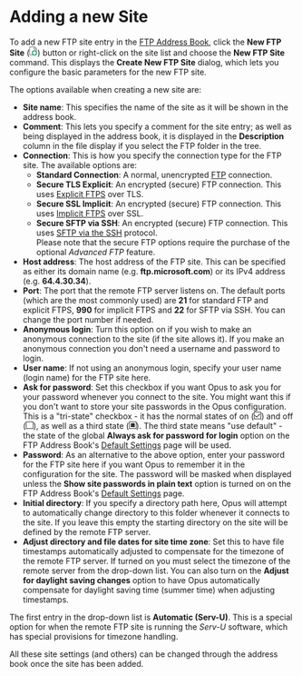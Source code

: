# Adding a new Site

To add a new FTP site entry in the [FTP Address Book](ftp_address_book/README.md), click the **New FTP Site** (![](/Manual/images/media/favorites_-_add.png)) button or right-click on the site list and choose the **New FTP Site** command. This displays the **Create New FTP Site** dialog, which lets you configure the basic parameters for the new FTP site.

The options available when creating a new site are:

- **Site name**: This specifies the name of the site as it will be shown in the address book.
- **Comment**: This lets you specify a comment for the site entry; as well as being displayed in the address book, it is displayed in the **Description** column in the file display if you select the FTP folder in the tree.
- **Connection**: This is how you specify the connection type for the FTP site. The available options are:
  - **Standard Connection**: A normal, unencrypted [FTP](http://en.wikipedia.org/wiki/FTP) connection.
  - **Secure TLS Explicit**: An encrypted (secure) FTP connection. This uses [Explicit FTPS](http://en.wikipedia.org/wiki/FTPS#Explicit) over TLS.
  - **Secure SSL Implicit**: An encrypted (secure) FTP connection. This uses [Implicit FTPS](http://en.wikipedia.org/wiki/FTPS#Implicit) over SSL.
  - **Secure SFTP via SSH**: An encrypted (secure) FTP connection. This uses [SFTP via the SSH](http://en.wikipedia.org/wiki/SSH_file_transfer_protocol) protocol.  
    Please note that the secure FTP options require the purchase of the optional *Advanced FTP* feature.      
- **Host address**: The host address of the FTP site. This can be specified as either its domain name (e.g. **ftp.microsoft.com**) or its IPv4 address (e.g. **64.4.30.34**).
- **Port**: The port that the remote FTP server listens on. The default ports (which are the most commonly used) are **21** for standard FTP and explicit FTPS, **990** for implicit FTPS and **22** for SFTP via SSH. You can change the port number if needed.
- **Anonymous login**: Turn this option on if you wish to make an anonymous connection to the site (if the site allows it). If you make an anonymous connection you don't need a username and password to login.
- **User name**: If not using an anonymous login, specify your user name (login name) for the FTP site here.
- **Ask for password**: Set this checkbox if you want Opus to ask you for your password whenever you connect to the site. You might want this if you don't want to store your site passwords in the Opus configuration. This is a "tri-state" checkbox - it has the normal states of on (![](/Manual/images/media/tristate_-_2.png)) and off (![](/Manual/images/media/tristate_-_1.png)), as well as a third state (![](/Manual/images/media/tristate_-_3.png)). The third state means "use default" - the state of the global **Always ask for password for login** option on the FTP Address Book's [Default Settings](ftp_address_book/default_settings.md) page will be used.
- **Password**: As an alternative to the above option, enter your password for the FTP site here if you want Opus to remember it in the configuration for the site. The password will be masked when displayed unless the **Show site passwords in plain text** option is turned on on the FTP Address Book's [Default Settings](ftp_address_book/default_settings.md) page.
- **Initial directory**: If you specify a directory path here, Opus will attempt to automatically change directory to this folder whenever it connects to the site. If you leave this empty the starting directory on the site will be defined by the remote FTP server.
- **Adjust directory and file dates for site time zone**: Set this to have file timestamps automatically adjusted to compensate for the timezone of the remote FTP server. If turned on you must select the timezone of the remote server from the drop-down list. You can also turn on the **Adjust for daylight saving changes** option to have Opus automatically compensate for daylight saving time (summer time) when adjusting timestamps.

The first entry in the drop-down list is **Automatic (Serv-U)**. This is a special option for when the remote FTP site is running the *Serv-U* software, which has special provisions for timezone handling.

All these site settings (and others) can be changed through the address book once the site has been added.

